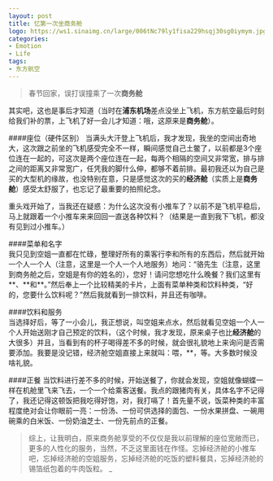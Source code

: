 ```yaml
---
layout: post
title: 忆第一次坐商务舱
logo: https://ws1.sinaimg.cn/large/006tNc79ly1fisa229hsqj30sg0iymym.jpg
categories:
- Emotion
- Life
tags:
- 东方航空
---
```


> 春节回家，误打误撞乘了一次**商务舱**  

其实吧，这也是事后才知道（当时在**浦东机场**差点没坐上飞机，东方航空最后时刻给我们补的票，上飞机了好一会儿才知道：哦，这原来是**商务舱**）。  

####座位（硬件区别）
当满头大汗登上飞机后，我才发现，我坐的空间出奇地大，这次跟之前坐的飞机感受完全不一样，瞬间感觉自己土鳖了，以前都是3个座位连在一起的，可这次是两个座位连在一起，每两个相隔的空间又非常宽，排与排之间的距离又非常宽广，任凭我的脚什么伸，都够不着前排。最初我还以为自己是买的大型机的缘故，也没特别在意，只是感觉这次的买的**经济舱**（实质上是**商务舱**）感受太舒服了，也忘记了最重要的拍照纪念。  

重头戏开始了，当我还在疑惑：为什么这次没有小推车了？以前不是飞机平稳后，马上就跟着一个小推车来来回回一直送各种饮料？（结果是一直到我下飞机，都没有见到过小推车。）  

####菜单和名字  
我只见到空姐一直都在忙碌，整理好所有的乘客行李和所有的东西后，然后就开始一个人一个人（注意，这里是一个人一个人地服务）地问：“骆先生（注意，这里到商务舱之后，空姐是有你的姓名的），您好！请问您想吃什么晚餐？我们这里有\*\*、\*\*和\*\*。”然后奉上一个比较精美的卡片，上面有菜单种类和饮料种类，“好的，您要什么饮料呢？”然后我就看到一排饮料，并且还有咖啡。  

####饮料和服务  
当选择好后，等了一小会儿，我正想说，叫空姐来点水，然后就看见空姐一个人一个人开始送刚才自己预定的饮料，（这个时候，我才发现，原来桌子也比**经济舱**的大很多）并且，当看到有的杯子喝得差不多的时候，就会很礼貌地上来询问是否需要添加。我要是没记错，经济舱空姐直接上来就叫：喂，\*\*，等。大多数时候没啥礼貌。  

####正餐
当饮料进行差不多的时候，开始送餐了，你就会发现，空姐就像蝴蝶一样在机舱里飞来飞去，一个一个给乘客送餐。我点的跟猪肉有关，具体名字不记得了，我还记得这顿饭把我吃得好饱，对，我打嗝了！首先量不说，饭菜种类的丰富程度绝对会让你眼前一亮：一份汤、一份可供选择的面包、一份水果拼盘、一碗用碗乘的白米饭、一份奶油芝士、一份先前点的正餐。

> 综上，让我明白，原来商务舱享受的不仅仅是我以前理解的座位宽敞而已，更多的人性化的服务，当然，不乏这里面钱在作怪。忘掉经济舱的小推车吧，忘掉经济舱的空姐服务，忘掉经济舱的吃饭的塑料餐具，忘掉经济舱的锡箔纸包着的牛肉饭粒。
_
